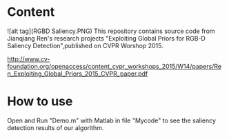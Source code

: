 # Content 
![alt tag](RGBD Saliency.PNG)
This repository contains source code from Jianqiang Ren's research projects 
"Exploiting Global Priors for RGB-D Saliency Detection",published on CVPR Worshop 2015.

http://www.cv-foundation.org/openaccess/content_cvpr_workshops_2015/W14/papers/Ren_Exploiting_Global_Priors_2015_CVPR_paper.pdf

# How to use
Open and Run "Demo.m" with Matlab in file "Mycode" to see the saliency detection results of our algorithm.

